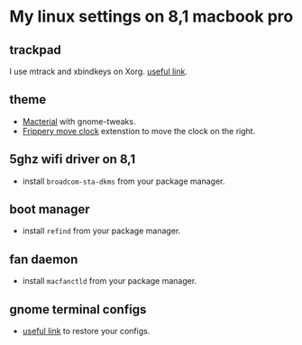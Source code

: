 # My linux settings on 8,1 macbook pro

## trackpad

I use mtrack and xbindkeys on Xorg. [useful link](https://int3ractive.com/2018/09/make-the-best-of-MacBook-touchpad-on-Ubuntu.html).

## theme

- [Macterial](https://www.gnome-look.org/p/1248255/) with gnome-tweaks.
- [Frippery move clock](https://extensions.gnome.org/extension/2/move-clock/) extenstion to move the clock on the right.

## 5ghz wifi driver on 8,1

- install `broadcom-sta-dkms` from your package manager.

## boot manager

- install `refind` from your package manager.

## fan daemon

- install `macfanctld` from your package manager.

## gnome terminal configs

- [useful link](https://gist.github.com/reavon/0bbe99150810baa5623e5f601aa93afc) to restore your configs.
